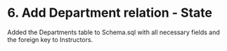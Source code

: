 # 6. Add Department relation - State

Added the Departments table to Schema.sql with all necessary fields and the foreign key to Instructors.
